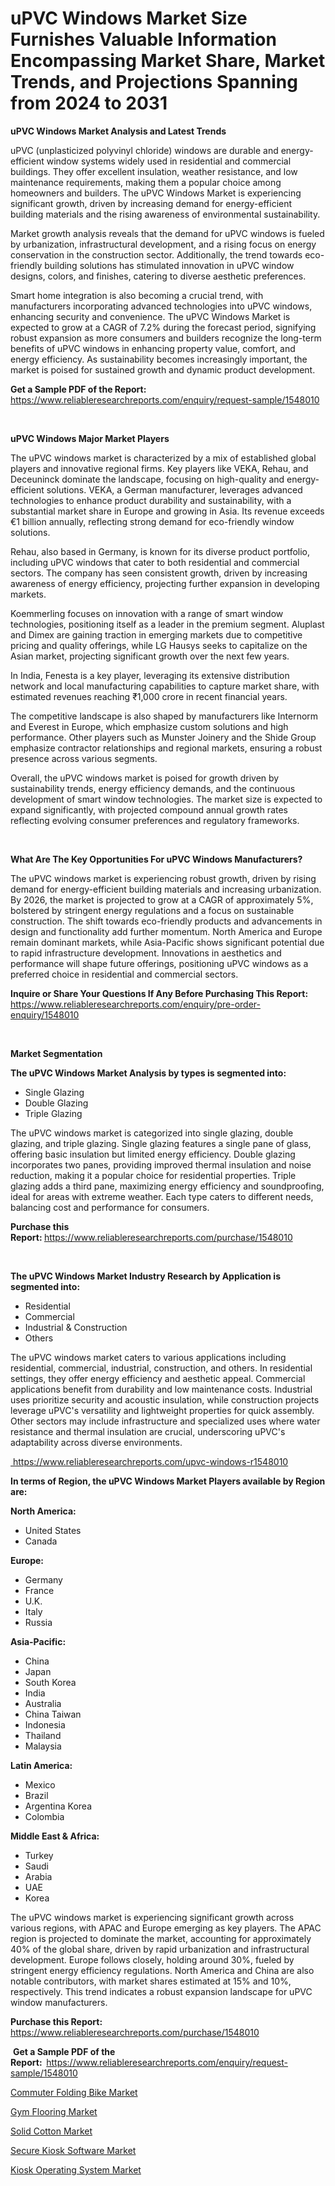 <p><h1>uPVC Windows Market Size Furnishes Valuable Information Encompassing Market Share, Market Trends, and Projections Spanning from 2024 to 2031</h1></p><p><strong>uPVC Windows Market Analysis and Latest Trends</strong></p>
<p><p>uPVC (unplasticized polyvinyl chloride) windows are durable and energy-efficient window systems widely used in residential and commercial buildings. They offer excellent insulation, weather resistance, and low maintenance requirements, making them a popular choice among homeowners and builders. The uPVC Windows Market is experiencing significant growth, driven by increasing demand for energy-efficient building materials and the rising awareness of environmental sustainability.</p><p>Market growth analysis reveals that the demand for uPVC windows is fueled by urbanization, infrastructural development, and a rising focus on energy conservation in the construction sector. Additionally, the trend towards eco-friendly building solutions has stimulated innovation in uPVC window designs, colors, and finishes, catering to diverse aesthetic preferences.</p><p>Smart home integration is also becoming a crucial trend, with manufacturers incorporating advanced technologies into uPVC windows, enhancing security and convenience. The uPVC Windows Market is expected to grow at a CAGR of 7.2% during the forecast period, signifying robust expansion as more consumers and builders recognize the long-term benefits of uPVC windows in enhancing property value, comfort, and energy efficiency. As sustainability becomes increasingly important, the market is poised for sustained growth and dynamic product development.</p></p>
<p><strong>Get a Sample PDF of the Report:&nbsp;</strong> <a href="https://www.reliableresearchreports.com/enquiry/request-sample/1548010?utm_campaign=5&utm_medium=2&utm_source=Github&utm_content=ia&utm_term=14112024&utm_id=upvc-windows">https://www.reliableresearchreports.com/enquiry/request-sample/1548010</a></p>
<p>&nbsp;</p>
<p><strong>uPVC Windows Major Market Players</strong></p>
<p><p>The uPVC windows market is characterized by a mix of established global players and innovative regional firms. Key players like VEKA, Rehau, and Deceuninck dominate the landscape, focusing on high-quality and energy-efficient solutions. VEKA, a German manufacturer, leverages advanced technologies to enhance product durability and sustainability, with a substantial market share in Europe and growing in Asia. Its revenue exceeds €1 billion annually, reflecting strong demand for eco-friendly window solutions.</p><p>Rehau, also based in Germany, is known for its diverse product portfolio, including uPVC windows that cater to both residential and commercial sectors. The company has seen consistent growth, driven by increasing awareness of energy efficiency, projecting further expansion in developing markets.</p><p>Koemmerling focuses on innovation with a range of smart window technologies, positioning itself as a leader in the premium segment. Aluplast and Dimex are gaining traction in emerging markets due to competitive pricing and quality offerings, while LG Hausys seeks to capitalize on the Asian market, projecting significant growth over the next few years.</p><p>In India, Fenesta is a key player, leveraging its extensive distribution network and local manufacturing capabilities to capture market share, with estimated revenues reaching ₹1,000 crore in recent financial years.</p><p>The competitive landscape is also shaped by manufacturers like Internorm and Everest in Europe, which emphasize custom solutions and high performance. Other players such as Munster Joinery and the Shide Group emphasize contractor relationships and regional markets, ensuring a robust presence across various segments.</p><p>Overall, the uPVC windows market is poised for growth driven by sustainability trends, energy efficiency demands, and the continuous development of smart window technologies. The market size is expected to expand significantly, with projected compound annual growth rates reflecting evolving consumer preferences and regulatory frameworks.</p></p>
<p>&nbsp;</p>
<p><strong>What Are The Key Opportunities For uPVC Windows Manufacturers?</strong></p>
<p><p>The uPVC windows market is experiencing robust growth, driven by rising demand for energy-efficient building materials and increasing urbanization. By 2026, the market is projected to grow at a CAGR of approximately 5%, bolstered by stringent energy regulations and a focus on sustainable construction. The shift towards eco-friendly products and advancements in design and functionality add further momentum. North America and Europe remain dominant markets, while Asia-Pacific shows significant potential due to rapid infrastructure development. Innovations in aesthetics and performance will shape future offerings, positioning uPVC windows as a preferred choice in residential and commercial sectors.</p></p>
<p><strong>Inquire or Share Your Questions If Any Before Purchasing This Report:</strong> <a href="https://www.reliableresearchreports.com/enquiry/pre-order-enquiry/1548010?utm_campaign=5&utm_medium=2&utm_source=Github&utm_content=ia&utm_term=14112024&utm_id=upvc-windows">https://www.reliableresearchreports.com/enquiry/pre-order-enquiry/1548010</a></p>
<p>&nbsp;</p>
<p><strong>Market Segmentation</strong></p>
<p><strong>The uPVC Windows Market Analysis by types is segmented into:</strong></p>
<p><ul><li>Single Glazing</li><li>Double Glazing</li><li>Triple Glazing</li></ul></p>
<p><p>The uPVC windows market is categorized into single glazing, double glazing, and triple glazing. Single glazing features a single pane of glass, offering basic insulation but limited energy efficiency. Double glazing incorporates two panes, providing improved thermal insulation and noise reduction, making it a popular choice for residential properties. Triple glazing adds a third pane, maximizing energy efficiency and soundproofing, ideal for areas with extreme weather. Each type caters to different needs, balancing cost and performance for consumers.</p></p>
<p><strong>Purchase this Report:&nbsp;</strong><a href="https://www.reliableresearchreports.com/purchase/1548010?utm_campaign=5&utm_medium=2&utm_source=Github&utm_content=ia&utm_term=14112024&utm_id=upvc-windows">https://www.reliableresearchreports.com/purchase/1548010</a></p>
<p>&nbsp;</p>
<p><strong>The uPVC Windows Market Industry Research by Application is segmented into:</strong></p>
<p><ul><li>Residential</li><li>Commercial</li><li>Industrial & Construction</li><li>Others</li></ul></p>
<p><p>The uPVC windows market caters to various applications including residential, commercial, industrial, construction, and others. In residential settings, they offer energy efficiency and aesthetic appeal. Commercial applications benefit from durability and low maintenance costs. Industrial uses prioritize security and acoustic insulation, while construction projects leverage uPVC's versatility and lightweight properties for quick assembly. Other sectors may include infrastructure and specialized uses where water resistance and thermal insulation are crucial, underscoring uPVC's adaptability across diverse environments.</p></p>
<p><a href="https://www.reliableresearchreports.com/upvc-windows-r1548010?utm_campaign=5&utm_medium=2&utm_source=Github&utm_content=ia&utm_term=14112024&utm_id=upvc-windows">&nbsp;https://www.reliableresearchreports.com/upvc-windows-r1548010</a></p>
<p><strong>In terms of Region, the uPVC Windows Market Players available by Region are:</strong></p>
<p>
    <p> <strong> North America: </strong>
        <ul>
            <li>United States</li>
            <li>Canada</li>
        </ul>
        </p> 
    <p> <strong> Europe: </strong>
        <ul>
            <li>Germany</li>
            <li>France</li>
            <li>U.K.</li>
            <li>Italy</li>
            <li>Russia</li>
        </ul>
        </p> 
    <p> <strong> Asia-Pacific: </strong>
        <ul>
            <li>China</li>
            <li>Japan</li>
            <li>South Korea</li>
            <li>India</li>
            <li>Australia</li>
            <li>China Taiwan</li>
            <li>Indonesia</li>
            <li>Thailand</li>
            <li>Malaysia</li>
        </ul>
        </p> 
    <p> <strong> Latin America: </strong>
        <ul>
            <li>Mexico</li>
            <li>Brazil</li>
            <li>Argentina Korea</li>
            <li>Colombia</li>
        </ul>
        </p> 
    <p> <strong> Middle East & Africa: </strong>
        <ul>
            <li>Turkey</li>
            <li>Saudi</li>
            <li>Arabia</li>
            <li>UAE</li>
            <li>Korea</li>
        </ul>
    </p>
    </p>
<p><p>The uPVC windows market is experiencing significant growth across various regions, with APAC and Europe emerging as key players. The APAC region is projected to dominate the market, accounting for approximately 40% of the global share, driven by rapid urbanization and infrastructural development. Europe follows closely, holding around 30%, fueled by stringent energy efficiency regulations. North America and China are also notable contributors, with market shares estimated at 15% and 10%, respectively. This trend indicates a robust expansion landscape for uPVC window manufacturers.</p></p>
<p><strong>Purchase this Report: </strong><a href="https://www.reliableresearchreports.com/purchase/1548010?utm_campaign=5&utm_medium=2&utm_source=Github&utm_content=ia&utm_term=14112024&utm_id=upvc-windows">https://www.reliableresearchreports.com/purchase/1548010</a></p>
<p>&nbsp;<strong>Get a Sample PDF of the Report:&nbsp;&nbsp;</strong><a href="https://www.reliableresearchreports.com/enquiry/request-sample/1548010?utm_campaign=5&utm_medium=2&utm_source=Github&utm_content=ia&utm_term=14112024&utm_id=upvc-windows">https://www.reliableresearchreports.com/enquiry/request-sample/1548010</a></p>
<p><strong></strong></p>
<p><p><a href="https://www.linkedin.com/pulse/commuter-folding-bike-market-size-share-analysis-growth-trends-uidjc?utm_campaign=5&utm_medium=2&utm_source=Github&utm_content=ia&utm_term=14112024&utm_id=upvc-windows">Commuter Folding Bike Market</a></p><p><a href="https://github.com/lylyparadise/Market-Research-Report-List-5/blob/main/gym-flooring-market.md?utm_campaign=5&utm_medium=2&utm_source=Github&utm_content=ia&utm_term=14112024&utm_id=upvc-windows">Gym Flooring Market</a></p><p><a href="https://www.linkedin.com/pulse/global-solid-cotton-industry-analysis-share-growth-trends-9cwpc?utm_campaign=5&utm_medium=2&utm_source=Github&utm_content=ia&utm_term=14112024&utm_id=upvc-windows">Solid Cotton Market</a></p><p><a href="https://issuu.com/reportprime-2/docs/secure-kiosk-software-market-size-2_b83126c6ddb84b?utm_campaign=5&utm_medium=2&utm_source=Github&utm_content=ia&utm_term=14112024&utm_id=upvc-windows">Secure Kiosk Software Market</a></p><p><a href="https://issuu.com/reportprime-2/docs/kiosk-operating-system-market-size-_4ae1d2beec9768?utm_campaign=5&utm_medium=2&utm_source=Github&utm_content=ia&utm_term=14112024&utm_id=upvc-windows">Kiosk Operating System Market</a></p></p>